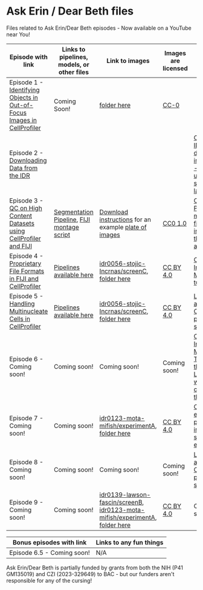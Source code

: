 # Ask Erin / Dear Beth files 
Files related to Ask Erin/Dear Beth episodes - Now available on a YouTube near You!

| Episode with link | Links to pipelines, models, or other files | Link to images | Images are licensed | Links to other resources |
|-------------------|--------------------------------------------|----------------|---------------------|--------------------------|
| Episode 1 - [Identifying Objects in Out-of-Focus Images in CellProfiler](https://www.youtube.com/watch?v=JcfPQ44p3pc) | Coming Soon! | [folder here](https://drive.google.com/drive/folders/1iGU0V7KW0AZBKOs-Hx15VAxYeNChPcln) | [CC-0](https://creativecommons.org/public-domain/cc0/) | |
| Episode 2 - [Downloading Data from the IDR](https://youtu.be/7LUrF3JTfV4) | | | | [Cyberduck](https://cyberduck.io), [IDR](https://idr.openmicroscopy.org), [IDR download instructions - with great updates since we last filmed!](https://idr.openmicroscopy.org/about/download.html) |
| Episode 3 - [QC on High Content Datasets using CellProfiler and FIJI](https://youtu.be/5pAcdd_Nn00) | [Segmentation Pipeline](https://github.com/broadinstitute/imaging-platform-pipelines/blob/master/JUMP_production/JUMP_segment_LoadData_v1.cppipe), [FIJI montage script](https://github.com/broadinstitute/ImagingPlatformHelpfulScripts/blob/main/make_fiji_montages_std.py) | [Download instructions](https://broadinstitute.github.io/cellpainting-gallery/download_instructions.html) for an example [plate of images](https://open.quiltdata.com/b/cellpainting-gallery/tree/cpg0000-jump-pilot/source_4/workspace/assaydev/2020_11_04_CPJUMP1/) | [CC0 1.0](https://creativecommons.org/publicdomain/zero/1.0/deed.en) | [Current Protocols manuscript first introducing this approach](https://doi.org/10.1002/cpz1.89) |
| Episode 4 - [Proprietary File Formats in FIJI and CellProfiler](https://youtu.be/Qsf3um87xPs)| [Pipelines available here](https://github.com/ciminilab/AskErin_DearBeth/tree/main/files/Ep4_5) | [idr0056-stojic-Incrnas/screenC](https://idr.openmicroscopy.org/webclient/?show=screen-2303), [folder here](https://drive.google.com/drive/folders/1HaQIRUuYD-QBYhXM31ahR4XYuOkuDcal) | [CC BY 4.0](https://creativecommons.org/licenses/by/4.0/) | [CellProfiler Input Modules tutorial](https://tutorials.cellprofiler.org/#input-modules) |
| Episode 5 - [Handling Multinucleate Cells in CellProfiler](https://youtu.be/NIuECUW_OeI)| [Pipelines available here](https://github.com/ciminilab/AskErin_DearBeth/tree/main/files/Ep4_5) | [idr0056-stojic-Incrnas/screenC](https://idr.openmicroscopy.org/webclient/?show=screen-2303), [folder here](https://drive.google.com/drive/folders/1HaQIRUuYD-QBYhXM31ahR4XYuOkuDcal) | [CC BY 4.0](https://creativecommons.org/licenses/by/4.0/) | [Learn more about CellProfiler's plugin system](https://plugins.cellprofiler.org/overview.html) |
| Episode 6 - Coming soon!| Coming soon! | Coming soon! | Coming soon! | [CellProfiler Input Modules Tutorial - the non-Load-Data way to configure things](https://tutorials.cellprofiler.org/#input-modules) |
| Episode 7 - Coming soon!| Coming soon! | [idr0123-mota-mifish/experimentA](https://idr.openmicroscopy.org/webclient/?show=dataset-16553), [folder here](https://drive.google.com/drive/folders/1Iq59UTGt_adWOjYUeNbIv1xVXyEdfzek) | [CC BY 4.0](https://creativecommons.org/licenses/by/4.0/)  | [CellProfiler example page, including a speckles example](https://cellprofiler.org/examples) |
| Episode 8 - Coming soon!| Coming soon! | Coming soon! | Coming soon! | [Learn more about CellProfiler's plugin system](https://plugins.cellprofiler.org/overview.html) |
| Episode 9 - Coming soon!| Coming soon! | [idr0139-lawson-fascin/screenB](https://idr.openmicroscopy.org/webclient/?show=well-2210471), [idr0123-mota-mifish/experimentA](https://idr.openmicroscopy.org/webclient/?show=dataset-16553), [folder here](https://drive.google.com/drive/folders/13AUhTIrNN393pJa9NRJzaaxPHC6PcS_e) | [CC BY 4.0](https://creativecommons.org/licenses/by/4.0/)  | Coming soon! |

| Bonus episodes with link | Links to any fun things |
|--------------------------|-------------------------|
| Episode 6.5 - Coming soon! | N/A |

Ask Erin/Dear Beth is partially funded by grants from both the NIH (P41 GM135019) and CZI (2023-329649) to BAC - but our funders aren't responsible for any of the cursing!
